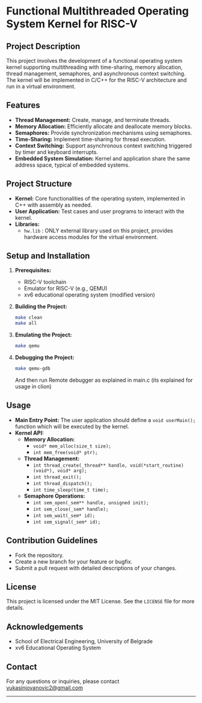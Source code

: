 # Functional Multithreaded Operating System Kernel for RISC-V

## Project Description

This project involves the development of a functional operating system kernel supporting multithreading with time-sharing, memory allocation, thread management, semaphores, and asynchronous context switching. The kernel will be implemented in C/C++ for the RISC-V architecture and run in a virtual environment.

## Features

- **Thread Management:** Create, manage, and terminate threads.
- **Memory Allocation:** Efficiently allocate and deallocate memory blocks.
- **Semaphores:** Provide synchronization mechanisms using semaphores.
- **Time-Sharing:** Implement time-sharing for thread execution.
- **Context Switching:** Support asynchronous context switching triggered by timer and keyboard interrupts.
- **Embedded System Simulation:** Kernel and application share the same address space, typical of embedded systems.

## Project Structure

- **Kernel:** Core functionalities of the operating system, implemented in C++ with assembly as needed.
- **User Application:** Test cases and user programs to interact with the kernel.
- **Libraries:**
  - `hw.lib` : ONLY external library used on this project, provides hardware access modules for the virtual environment.

## Setup and Installation

1. **Prerequisites:**
   - RISC-V toolchain
   - Emulator for RISC-V (e.g., QEMU)
   - xv6 educational operating system (modified version)

2. **Building the Project:**
   ```bash
   make clean
   make all
   ```

3. **Emulating the Project:**
   ```bash
   make qemu
   ```

4. **Debugging the Project:**
   ```bash
   make qemu-gdb
   ```
   And then run Remote debugger as explained in main.c (its explained for usage in clion)

## Usage

- **Main Entry Point:**
  The user application should define a `void userMain();` function which will be executed by the kernel.
- **Kernel API:**
  - **Memory Allocation:** 
    - `void* mem_alloc(size_t size);`
    - `int mem_free(void* ptr);`
  - **Thread Management:** 
    - `int thread_create(_thread** handle, void(*start_routine)(void*), void* arg);`
    - `int thread_exit();`
    - `int thread_dispatch();`
    - `int time_sleep(time_t time);`
  - **Semaphore Operations:** 
    - `int sem_open(_sem** handle, unsigned init);`
    - `int sem_close(_sem* handle);`
    - `int sem_wait(_sem* id);`
    - `int sem_signal(_sem* id);`

## Contribution Guidelines

- Fork the repository.
- Create a new branch for your feature or bugfix.
- Submit a pull request with detailed descriptions of your changes.

## License

This project is licensed under the MIT License. See the `LICENSE` file for more details.

## Acknowledgements
- School of Electrical Engineering, University of Belgrade
- xv6 Educational Operating System

## Contact

For any questions or inquiries, please contact vukasinjovanovic2@gmail.com

---
